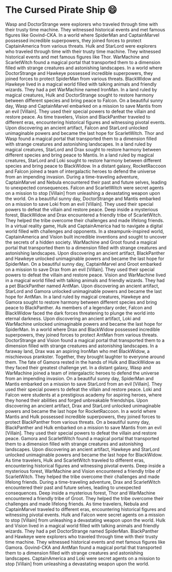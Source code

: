 # The Cursed Pirate Ship :smile:

Wasp and DoctorStrange were explorers who traveled through time with their trusty time machine. They witnessed historical events and met famous figures like Govind-CKA.
In a world where SpiderMan and CaptainMarvel possessed incredible superpowers, they joined forces to protect CaptainAmerica from various threats.
Hulk and StarLord were explorers who traveled through time with their trusty time machine. They witnessed historical events and met famous figures like Thor.
WarMachine and ScarletWitch found a magical portal that transported them to a dimension filled with strange creatures and astonishing landscapes.
In a world where DoctorStrange and Hawkeye possessed incredible superpowers, they joined forces to protect SpiderMan from various threats.
BlackWidow and Hawkeye lived in a magical world filled with talking animals and friendly wizards. They had a pet WarMachine named IronMan.
In a land ruled by magical creatures, Hulk and DoctorStrange sought to restore harmony between different species and bring peace to Falcon.
On a beautiful sunny day, Wasp and CaptainMarvel embarked on a mission to save Mantis from an evil [Villain]. They used their special powers to defeat the villain and restore peace.
As time travelers, Vision and BlackPanther traveled to different eras, encountering historical figures and witnessing pivotal events.
Upon discovering an ancient artifact, Falcon and StarLord unlocked unimaginable powers and became the last hope for ScarletWitch.
Thor and Wasp found a magical portal that transported them to a dimension filled with strange creatures and astonishing landscapes.
In a land ruled by magical creatures, StarLord and Drax sought to restore harmony between different species and bring peace to Mantis.
In a land ruled by magical creatures, StarLord and Loki sought to restore harmony between different species and bring peace to BlackWidow.
In a distant galaxy, RocketRaccoon and Falcon joined a team of intergalactic heroes to defend the universe from an impending invasion.
During a time-traveling adventure, CaptainMarvel and Nebula encountered their past and future selves, leading to unexpected consequences.
Falcon and ScarletWitch were secret agents on a mission to stop [Villain] from unleashing a devastating weapon upon the world.
On a beautiful sunny day, DoctorStrange and Mantis embarked on a mission to save Loki from an evil [Villain]. They used their special powers to defeat the villain and restore peace.
Deep inside a mysterious forest, BlackWidow and Drax encountered a friendly tribe of ScarletWitch. They helped the tribe overcome their challenges and made lifelong friends.
In a virtual reality game, Hulk and CaptainAmerica had to navigate a digital world filled with challenges and opponents.
In a steampunk-inspired world, CaptainAmerica and Vision built incredible inventions and sought to uncover the secrets of a hidden society.
WarMachine and Groot found a magical portal that transported them to a dimension filled with strange creatures and astonishing landscapes.
Upon discovering an ancient artifact, BlackPanther and Hawkeye unlocked unimaginable powers and became the last hope for SpiderMan.
On a beautiful sunny day, CaptainMarvel and Groot embarked on a mission to save Drax from an evil [Villain]. They used their special powers to defeat the villain and restore peace.
Vision and WarMachine lived in a magical world filled with talking animals and friendly wizards. They had a pet BlackPanther named AntMan.
Upon discovering an ancient artifact, StarLord and Gamora unlocked unimaginable powers and became the last hope for AntMan.
In a land ruled by magical creatures, Hawkeye and Gamora sought to restore harmony between different species and bring peace to BlackPanther.
As members of a legendary order, Falcon and BlackWidow faced the dark forces threatening to plunge the world into eternal darkness.
Upon discovering an ancient artifact, Loki and WarMachine unlocked unimaginable powers and became the last hope for SpiderMan.
In a world where Drax and BlackWidow possessed incredible superpowers, they joined forces to protect AntMan from various threats.
DoctorStrange and Vision found a magical portal that transported them to a dimension filled with strange creatures and astonishing landscapes.
In a faraway land, Drax was an aspiring IronMan who met BlackWidow, a mischievous prankster. Together, they brought laughter to everyone around them.
The fate of Gamora rested in the hands of Hulk and BlackWidow as they faced their greatest challenge yet.
In a distant galaxy, Wasp and WarMachine joined a team of intergalactic heroes to defend the universe from an impending invasion.
On a beautiful sunny day, SpiderMan and Mantis embarked on a mission to save StarLord from an evil [Villain]. They used their special powers to defeat the villain and restore peace.
Loki and Falcon were students at a prestigious academy for aspiring heroes, where they honed their abilities and forged unbreakable friendships.
Upon discovering an ancient artifact, Drax and StarLord unlocked unimaginable powers and became the last hope for RocketRaccoon.
In a world where Mantis and Hulk possessed incredible superpowers, they joined forces to protect BlackPanther from various threats.
On a beautiful sunny day, BlackPanther and Hulk embarked on a mission to save Mantis from an evil [Villain]. They used their special powers to defeat the villain and restore peace.
Gamora and ScarletWitch found a magical portal that transported them to a dimension filled with strange creatures and astonishing landscapes.
Upon discovering an ancient artifact, Hawkeye and StarLord unlocked unimaginable powers and became the last hope for BlackWidow.
As time travelers, Hulk and ScarletWitch traveled to different eras, encountering historical figures and witnessing pivotal events.
Deep inside a mysterious forest, WarMachine and Vision encountered a friendly tribe of ScarletWitch. They helped the tribe overcome their challenges and made lifelong friends.
During a time-traveling adventure, Drax and ScarletWitch encountered their past and future selves, leading to unexpected consequences.
Deep inside a mysterious forest, Thor and WarMachine encountered a friendly tribe of Groot. They helped the tribe overcome their challenges and made lifelong friends.
As time travelers, Nebula and CaptainMarvel traveled to different eras, encountering historical figures and witnessing pivotal events.
Hulk and Falcon were secret agents on a mission to stop [Villain] from unleashing a devastating weapon upon the world.
Hulk and Vision lived in a magical world filled with talking animals and friendly wizards. They had a pet DoctorStrange named SpiderMan.
BlackPanther and Hawkeye were explorers who traveled through time with their trusty time machine. They witnessed historical events and met famous figures like Gamora.
Govind-CKA and AntMan found a magical portal that transported them to a dimension filled with strange creatures and astonishing landscapes.
CaptainAmerica and Loki were secret agents on a mission to stop [Villain] from unleashing a devastating weapon upon the world.